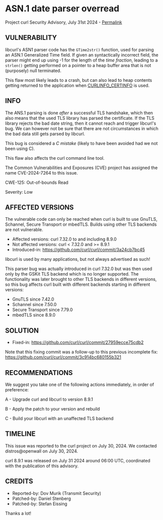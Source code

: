 ASN.1 date parser overread
==========================

Project curl Security Advisory, July 31st 2024 -
[Permalink](https://curl.se/docs/CVE-2024-7264.html)

VULNERABILITY
-------------

libcurl's ASN1 parser code has the `GTime2str()` function, used for parsing an
ASN.1 Generalized Time field. If given an syntactically incorrect field, the
parser might end up using -1 for the length of the *time fraction*, leading to
a `strlen()` getting performed on a pointer to a heap buffer area that is not
(purposely) null terminated.

This flaw most likely leads to a crash, but can also lead to heap contents
getting returned to the application when
[CURLINFO_CERTINFO](https://curl.se/libcurl/c/CURLINFO_CERTINFO.html) is used.

INFO
----

The ANS.1 parsing is done *after* a successful TLS handshake, which then also
means that the used TLS library has parsed the certificate. If the TLS library
rejects the bad date string, then it cannot reach and trigger libcurl's bug.
We can however not be sure that there are not circumstances in which the bad
data still gets parsed by libcurl.

This bug is considered a *C mistake* (likely to have been avoided had we not
been using C).

This flaw also affects the curl command line tool.

The Common Vulnerabilities and Exposures (CVE) project has assigned the name
CVE-2024-7264 to this issue.

CWE-125: Out-of-bounds Read

Severity: Low

AFFECTED VERSIONS
-----------------

The vulnerable code can only be reached when curl is built to use GnuTLS,
Schannel, Secure Transport or mbedTLS. Builds using other TLS backends are not
vulnerable.

- Affected versions: curl 7.32.0 to and including 8.9.0
- Not affected versions: curl < 7.32.0 and >= 8.9.1
- Introduced-in: https://github.com/curl/curl/commit/3a24cb7bc45

libcurl is used by many applications, but not always advertised as such!

This parser bug was actually introduced in curl 7.32.0 but was then used only
by the GSKit TLS backend which is no longer supported. The functionality was
later brought to other TLS backends in different versions, so this bug affects
curl built with different backends starting in different versions:

- GnuTLS since 7.42.0
- Schannel since 7.50.0
- Secure Transport since 7.79.0
- mbedTLS since 8.9.0

SOLUTION
------------

- Fixed-in: https://github.com/curl/curl/commit/27959ecce75cdb2

Note that this fixing commit was a follow-up to this previous incomplete fix:
https://github.com/curl/curl/commit/3c914bc680155b321

RECOMMENDATIONS
---------------

We suggest you take one of the following actions immediately, in order of
preference:

 A - Upgrade curl and libcurl to version 8.9.1

 B - Apply the patch to your version and rebuild

 C - Build your libcurl with an unaffected TLS backend

TIMELINE
---------

This issue was reported to the curl project on July 30, 2024. We contacted
distros@openwall on July 30, 2024.

curl 8.9.1 was released on July 31 2024 around 06:00 UTC, coordinated with
the publication of this advisory.

CREDITS
-------

- Reported-by: Dov Murik (Transmit Security)
- Patched-by: Daniel Stenberg
- Patched-by: Stefan Eissing

Thanks a lot!
